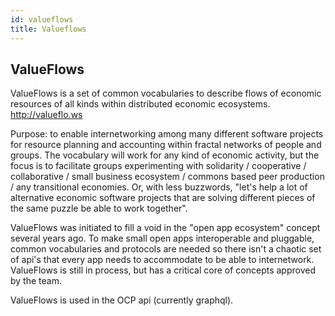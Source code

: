 ```yaml
---
id: valueflows
title: Valueflows
---
```


## ValueFlows

ValueFlows is a set of common vocabularies to describe flows of economic resources of all kinds within distributed economic ecosystems.  http://valueflo.ws

Purpose: to enable internetworking among many different software projects for resource planning and accounting within fractal networks of people and groups. The vocabulary will work for any kind of economic activity, but the focus is to facilitate groups experimenting with solidarity / cooperative / collaborative / small business ecosystem / commons based peer production / any transitional economies.  Or, with less buzzwords, "let's help a lot of alternative economic software projects that are solving different pieces of the same puzzle be able to work together".

ValueFlows was initiated to fill a void in the "open app ecosystem" concept several years ago.  To make small open apps interoperable and pluggable, common vocabularies and protocols are needed so there isn't a chaotic set of api's that every app needs to accommodate to be able to internetwork.  ValueFlows is still in process, but has a critical core of concepts approved by the team.

ValueFlows is used in the OCP api (currently graphql).

